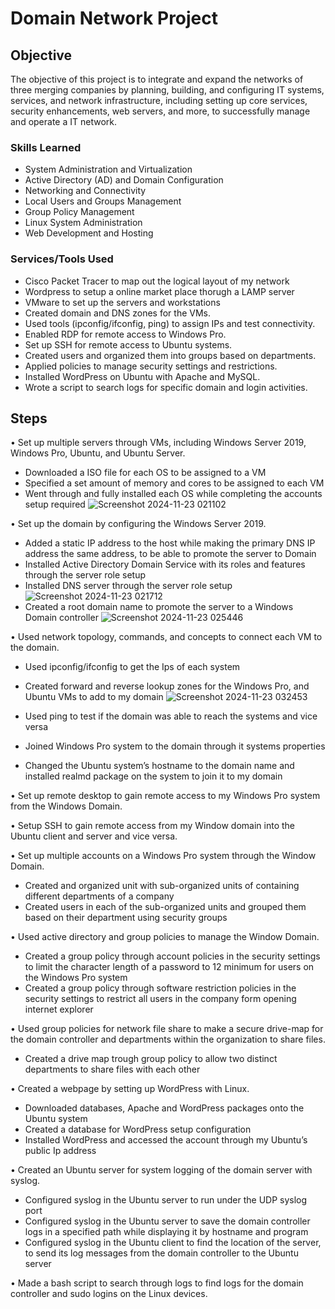 # Domain Network Project

## Objective

The objective of this project is to integrate and expand the networks of three merging companies by planning, building, and configuring IT systems, services, and network infrastructure, including setting up core services, security enhancements, web servers, and more, to successfully manage and operate a IT network.

### Skills Learned

- System Administration and Virtualization       
- Active Directory (AD) and Domain Configuration 
- Networking and Connectivity                   
- Local Users and Groups Management             
- Group Policy Management                      
- Linux System Administration                  
- Web Development and Hosting                  

### Services/Tools Used
- Cisco Packet Tracer to map out the logical layout of my network
- Wordpress to setup a online market place thorugh a LAMP server
- VMware to set up the servers and workstations
- Created domain and DNS zones for the VMs.
- Used tools (ipconfig/ifconfig, ping) to assign IPs and test connectivity.
- Enabled RDP for remote access to Windows Pro.
- Set up SSH for remote access to Ubuntu systems.
- Created users and organized them into groups based on departments.
- Applied policies to manage security settings and restrictions.
- Installed WordPress on Ubuntu with Apache and MySQL.
- Wrote a script to search logs for specific domain and login activities.
  
## Steps

•	Set up multiple servers through VMs, including Windows Server 2019, Windows Pro, Ubuntu, and Ubuntu Server.
-	Downloaded a ISO file for each OS to be assigned to a VM
-	Specified a set amount of memory and cores to be assigned to each VM
-	Went through and fully installed each OS while completing the accounts setup required
![Screenshot 2024-11-23 021102](https://github.com/user-attachments/assets/452303b9-fe0c-482f-850c-3165d9e3a23d)

•	Set up the domain by configuring the Windows Server 2019.
- Added a static IP address to the host while making the primary DNS IP address the same address, to be able to promote the server to Domain
-	Installed Active Directory Domain Service with its roles and features through the server role setup
-	Installed DNS server through the server role setup
![Screenshot 2024-11-23 021712](https://github.com/user-attachments/assets/687c6e1d-f9cd-4b03-9032-9b4d08cc385e)
-	Created a root domain name to promote the server to a Windows Domain controller
![Screenshot 2024-11-23 025446](https://github.com/user-attachments/assets/5ae16196-569f-45f3-bc0d-50aa3fb24d5e)

•	Used network topology, commands, and concepts to connect each VM to the domain.
-	Used ipconfig/ifconfig to get the Ips of each system
-	Created forward and reverse lookup zones for the Windows Pro, and Ubuntu VMs to add to my domain
![Screenshot 2024-11-23 032453](https://github.com/user-attachments/assets/be9eab4a-13f9-4a6e-ae41-a821b30ad9ee)
-	Used ping to test if the domain was able to reach the systems and vice versa
-	Joined Windows Pro system to the domain through it systems properties
 
-	Changed the Ubuntu system’s hostname to the domain name and installed realmd package on the system to join it to my domain

•	Set up remote desktop to gain remote access to my Windows Pro system from the Windows Domain.

•	Setup SSH to gain remote access from my Window domain into the Ubuntu client and server and vice versa.

•	Set up multiple accounts on a Windows Pro system through the Window Domain.
-	Created and organized unit with sub-organized units of containing different departments of a company
-	Created users in each of the sub-organized units and grouped them based on their department using security groups

•	Used active directory and group policies to manage the Window Domain.
-	Created a group policy through account policies in the security settings to limit the character length of a password to 12 minimum for users on the Windows Pro system
-	Created a group policy through software restriction policies in the security settings to restrict all users in the company form opening internet explorer

•	Used group policies for network file share to make a secure drive-map for the domain controller and departments within the organization to share files.
-	Created a drive map trough group policy to allow two distinct departments to share files with each other

•	Created a webpage by setting up WordPress with Linux.
-	Downloaded databases, Apache and WordPress packages onto the Ubuntu system
-	Created a database for WordPress setup configuration
-	Installed WordPress and accessed the account through my Ubuntu’s public Ip address

•	Created an Ubuntu server for system logging of the domain server with syslog.
-	Configured syslog in the Ubuntu server to run under the UDP syslog port
-	Configured syslog in the Ubuntu server to save the domain controller logs in a specified path while displaying it by hostname and program
-	Configured syslog in the Ubuntu client to find the location of the server, to send its log messages from the domain controller to the Ubuntu server

•	Made a bash script to search through logs to find logs for the domain controller and sudo logins on the Linux devices.

